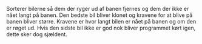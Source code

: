   Sorterer bilerne så dem der ryger ud af banen fjernes og dem der ikke er nået langt på banen. Den bedste bil bliver klonet og kravene for at blive på banen bliver større. Kravene er hvor langt bilen er nået på banen og om den er røget ud.
  Hvis den sidste bil ikke er god nok bliver programmet kørt igen, dette sker dog sjældent.
